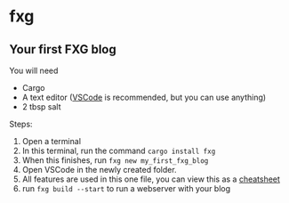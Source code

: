 # fxg

## Your first FXG blog

You will need

- Cargo
- A text editor ([VSCode](https://code.visualstudio.com/) is recommended, but you can use anything)
- 2 tbsp salt

Steps:

1. Open a terminal
2. In this terminal, run the command `cargo install fxg`
3. When this finishes, run `fxg new my_first_fxg_blog`
4. Open VSCode in the newly created folder.
5. All features are used in this one file, you can view this as a [cheatsheet](https://gist.github.com/zTags/ba3f4ef67a1593f1b71fa33edcebaa2e)
6. run `fxg build --start` to run a webserver with your blog
